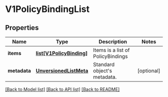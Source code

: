 # V1PolicyBindingList

## Properties
Name | Type | Description | Notes
------------ | ------------- | ------------- | -------------
**items** | [**list[V1PolicyBinding]**](V1PolicyBinding.md) | Items is a list of PolicyBindings | 
**metadata** | [**UnversionedListMeta**](UnversionedListMeta.md) | Standard object&#39;s metadata. | [optional] 

[[Back to Model list]](../README.md#documentation-for-models) [[Back to API list]](../README.md#documentation-for-api-endpoints) [[Back to README]](../README.md)


